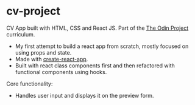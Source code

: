 # cv-project

CV App built with HTML, CSS and React JS. Part of the [The Odin Project](https://www.theodinproject.com/dashboard) curriculum.
* My first attempt to build a react app from scratch, mostly focused on using props and state.
* Made with [create-react-app](https://github.com/facebook/create-react-app).
* Built with react class components first and then refactored with functional components using hooks.


Core functionality:
* Handles user input and displays it on the preview form.
